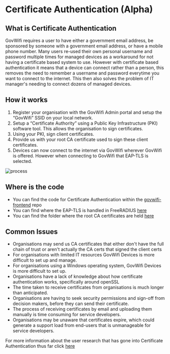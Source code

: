# Certificate Authentication (Alpha)

## What is Certificate Authentication
GovWifi requires a user to have either a government email address, be sponsored by someone with a government email address, or have a mobile phone number. Many users re-used their own personal username and password multiple times for managed devices as a workaround for not having a certificate based system to use.
However with certificate based authentication it means that a device can connect rather than a person, this removes the need to remember a username and password everytime you want to connect to the internet. This then also solves the problem of IT manager's needing to connect dozens of managed devices.

## How it works
1. Register your organisation with the GovWifi Admin portal and setup the “GovWifi” SSID on your local network.
2. Setup a “Certificate Authority” using a Public Key Infrastructure (PKI) software tool. This allows the organisation to sign certificates.
3. Using your PKI, sign client certificates.
4. Provide us with your root CA certificate used to sign these client certificates.
5. Devices can now connect to the internet via GovWifi wherever GovWifi is offered. However when connecting to GovWifi that EAP-TLS is selected.

![process]

## Where is the code
- You can find the code for Certificate Authentication within the [govwifi-frontend](https://github.com/alphagov/govwifi-frontend) repo
- You can find where the EAP-TLS is handled in FreeRADIUS [here](https://github.com/alphagov/govwifi-frontend/blob/master/radius/mods-enabled/eap#L7)
- You can find the folder where the root CA certificates are held [here](https://github.com/alphagov/govwifi-frontend/blob/4b65fd464c7362ad8bb5d0773ec61177faf90eb2/Dockerfile#L50)

## Common Issues
- Organisations may send us CA certificates that either don't have the full chain of trust or aren't actually the CA certs that signed the client certs
- For organisations with limited IT resources GovWifi Devices is more difficult to set up and manage.
- For organisations using a Windows operating system, GovWifi Devices is more difficult to set up.
- Organisations have a lack of knowledge about how certificate authentication works, specifically around openSSL
- The time taken to receive certificates from organisations is much longer than anticipated.
- Organisations are having to seek security permissions and sign-off from decision makers, before they can send their certificate.
- The process of receiving certificates by email and uploading them manually is time consuming for service developers.
- Organisations may be unaware that certificates expire, which could generate a support load from end-users that is unmanageable for service  developers.

For more information about the user research that has gone into Certificate Authentication thus far click [here](https://docs.google.com/presentation/d/1k0pr32ZmJ7NHVCEf4_sWLrt2pL_e5vtgcezPBdPLZ5A/edit#slide=id.g4c75c45c21_0_17)

[process]: images/cert-auth.png
